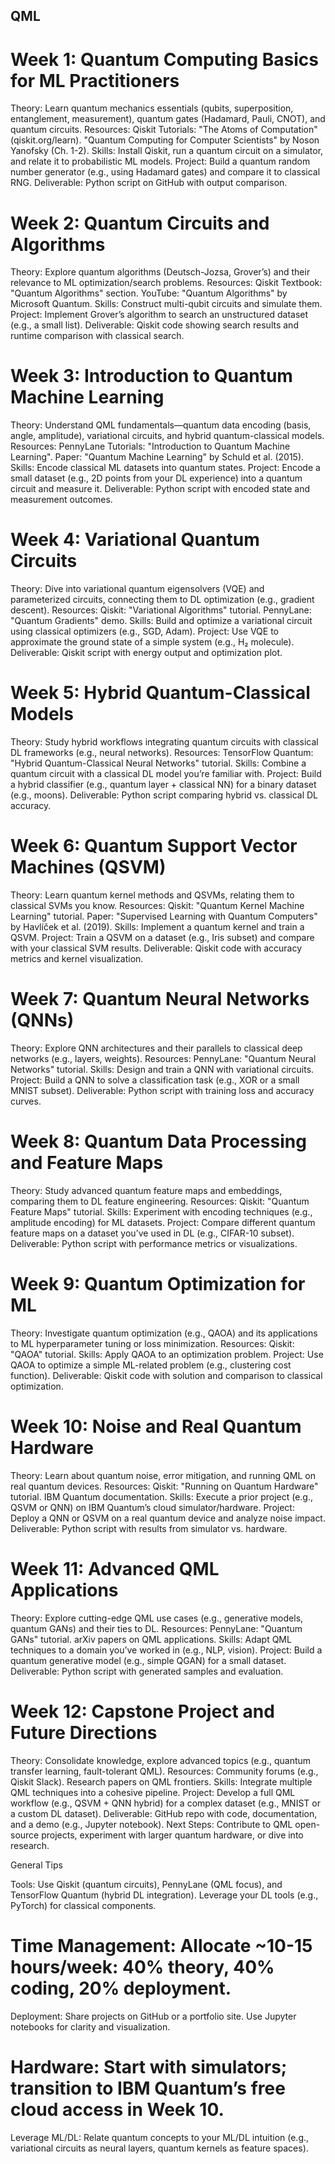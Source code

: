 ## QML

# Week 1: Quantum Computing Basics for ML Practitioners

Theory: Learn quantum mechanics essentials (qubits, superposition, entanglement, measurement), quantum gates (Hadamard, Pauli, CNOT), and quantum circuits.
Resources:
    Qiskit Tutorials: "The Atoms of Computation" (qiskit.org/learn).
    "Quantum Computing for Computer Scientists" by Noson Yanofsky (Ch. 1-2).
Skills: Install Qiskit, run a quantum circuit on a simulator, and relate it to probabilistic ML models.
Project: Build a quantum random number generator (e.g., using Hadamard gates) and compare it to classical RNG.
    Deliverable: Python script on GitHub with output comparison.

# Week 2: Quantum Circuits and Algorithms

Theory: Explore quantum algorithms (Deutsch-Jozsa, Grover’s) and their relevance to ML optimization/search problems.
Resources:
    Qiskit Textbook: "Quantum Algorithms" section.
    YouTube: "Quantum Algorithms" by Microsoft Quantum.
Skills: Construct multi-qubit circuits and simulate them.
Project: Implement Grover’s algorithm to search an unstructured dataset (e.g., a small list).
    Deliverable: Qiskit code showing search results and runtime comparison with classical search.

# Week 3: Introduction to Quantum Machine Learning

Theory: Understand QML fundamentals—quantum data encoding (basis, angle, amplitude), variational circuits, and hybrid quantum-classical models.
Resources:
    PennyLane Tutorials: "Introduction to Quantum Machine Learning".
    Paper: "Quantum Machine Learning" by Schuld et al. (2015).
Skills: Encode classical ML datasets into quantum states.
Project: Encode a small dataset (e.g., 2D points from your DL experience) into a quantum circuit and measure it.
    Deliverable: Python script with encoded state and measurement outcomes.

# Week 4: Variational Quantum Circuits

Theory: Dive into variational quantum eigensolvers (VQE) and parameterized circuits, connecting them to DL optimization (e.g., gradient descent).
Resources:
    Qiskit: "Variational Algorithms" tutorial.
    PennyLane: "Quantum Gradients" demo.
Skills: Build and optimize a variational circuit using classical optimizers (e.g., SGD, Adam).
Project: Use VQE to approximate the ground state of a simple system (e.g., H₂ molecule).
    Deliverable: Qiskit script with energy output and optimization plot.

# Week 5: Hybrid Quantum-Classical Models

Theory: Study hybrid workflows integrating quantum circuits with classical DL frameworks (e.g., neural networks).
Resources:
    TensorFlow Quantum: "Hybrid Quantum-Classical Neural Networks" tutorial.
Skills: Combine a quantum circuit with a classical DL model you’re familiar with.
Project: Build a hybrid classifier (e.g., quantum layer + classical NN) for a binary dataset (e.g., moons).
    Deliverable: Python script comparing hybrid vs. classical DL accuracy.

# Week 6: Quantum Support Vector Machines (QSVM)

Theory: Learn quantum kernel methods and QSVMs, relating them to classical SVMs you know.
Resources:
    Qiskit: "Quantum Kernel Machine Learning" tutorial.
    Paper: "Supervised Learning with Quantum Computers" by Havlíček et al. (2019).
Skills: Implement a quantum kernel and train a QSVM.
Project: Train a QSVM on a dataset (e.g., Iris subset) and compare with your classical SVM results.
    Deliverable: Qiskit code with accuracy metrics and kernel visualization.

# Week 7: Quantum Neural Networks (QNNs)

Theory: Explore QNN architectures and their parallels to classical deep networks (e.g., layers, weights).
Resources:
    PennyLane: "Quantum Neural Networks" tutorial.
Skills: Design and train a QNN with variational circuits.
Project: Build a QNN to solve a classification task (e.g., XOR or a small MNIST subset).
    Deliverable: Python script with training loss and accuracy curves.

# Week 8: Quantum Data Processing and Feature Maps

Theory: Study advanced quantum feature maps and embeddings, comparing them to DL feature engineering.
Resources:
    Qiskit: "Quantum Feature Maps" tutorial.
Skills: Experiment with encoding techniques (e.g., amplitude encoding) for ML datasets.
Project: Compare different quantum feature maps on a dataset you’ve used in DL (e.g., CIFAR-10 subset).
    Deliverable: Python script with performance metrics or visualizations.

# Week 9: Quantum Optimization for ML

Theory: Investigate quantum optimization (e.g., QAOA) and its applications to ML hyperparameter tuning or loss minimization.
Resources:
    Qiskit: "QAOA" tutorial.
Skills: Apply QAOA to an optimization problem.
Project: Use QAOA to optimize a simple ML-related problem (e.g., clustering cost function).
    Deliverable: Qiskit code with solution and comparison to classical optimization.

# Week 10: Noise and Real Quantum Hardware

Theory: Learn about quantum noise, error mitigation, and running QML on real quantum devices.
Resources:
    Qiskit: "Running on Quantum Hardware" tutorial.
    IBM Quantum documentation.
Skills: Execute a prior project (e.g., QSVM or QNN) on IBM Quantum’s cloud simulator/hardware.
Project: Deploy a QNN or QSVM on a real quantum device and analyze noise impact.
    Deliverable: Python script with results from simulator vs. hardware.

# Week 11: Advanced QML Applications

Theory: Explore cutting-edge QML use cases (e.g., generative models, quantum GANs) and their ties to DL.
Resources:
    PennyLane: "Quantum GANs" tutorial.
    arXiv papers on QML applications.
Skills: Adapt QML techniques to a domain you’ve worked in (e.g., NLP, vision).
Project: Build a quantum generative model (e.g., simple QGAN) for a small dataset.
    Deliverable: Python script with generated samples and evaluation.

# Week 12: Capstone Project and Future Directions

Theory: Consolidate knowledge, explore advanced topics (e.g., quantum transfer learning, fault-tolerant QML).
Resources:
    Community forums (e.g., Qiskit Slack).
    Research papers on QML frontiers.
Skills: Integrate multiple QML techniques into a cohesive pipeline.
Project: Develop a full QML workflow (e.g., QSVM + QNN hybrid) for a complex dataset (e.g., MNIST or a custom DL dataset).
    Deliverable: GitHub repo with code, documentation, and a demo (e.g., Jupyter notebook).
Next Steps: Contribute to QML open-source projects, experiment with larger quantum hardware, or dive into research.

General Tips

Tools: Use Qiskit (quantum circuits), PennyLane (QML focus), and TensorFlow Quantum (hybrid DL integration). Leverage your DL tools (e.g., PyTorch) for classical components.
# Time Management: Allocate ~10-15 hours/week: 40% theory, 40% coding, 20% deployment.
Deployment: Share projects on GitHub or a portfolio site. Use Jupyter notebooks for clarity and visualization.
# Hardware: Start with simulators; transition to IBM Quantum’s free cloud access in Week 10.
Leverage ML/DL: Relate quantum concepts to your ML/DL intuition (e.g., variational circuits as neural layers, quantum kernels as feature spaces).